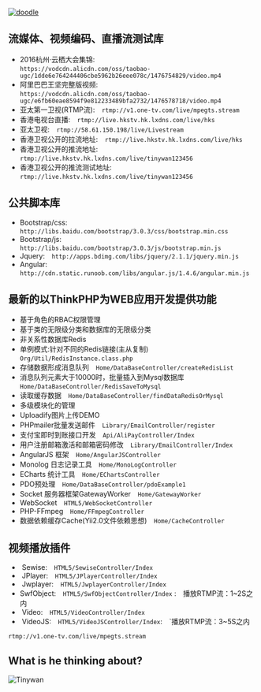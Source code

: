 [![doodle]][doodle-story]

[doodle]: https://www.google.com/logos/doodles/2016/googles-18th-birthday-5661535679545344-hp2x.gif "Google 18岁啦"
[doodle-story]: https://www.google.com.hk/search?q=Google

## 流媒体、视频编码、直播流测试库
*  2016杭州·云栖大会集锦:<br>
    `
    https://vodcdn.alicdn.com/oss/taobao-ugc/1dde6e764244406cbe5962b26eee078c/1476754829/video.mp4
    `
*  阿里巴巴王坚完整版视频:<br>
    `
    https://vodcdn.alicdn.com/oss/taobao-ugc/e6fb60eae8594f9e812233489bfa2732/1476578718/video.mp4
    `
*  亚太第一卫视(RTMP流):&emsp;`rtmp://v1.one-tv.com/live/mpegts.stream`
*  香港电视台直播:&emsp;`rtmp://live.hkstv.hk.lxdns.com/live/hks`
*  亚太卫视:&emsp;`rtmp://58.61.150.198/live/Livestream`
*  香港卫视公开的拉流地址:&emsp;`rtmp://live.hkstv.hk.lxdns.com/live/hks`
*  香港卫视公开的推流地址:&emsp;`rtmp://live.hkstv.hk.lxdns.com/live/tinywan123456`
*  香港卫视公开的推流测试地址:&emsp;`rtmp://live.hkstv.hk.lxdns.com/live/tinywan123456`

## 公共脚本库
*  Bootstrap/css:&emsp;`http://libs.baidu.com/bootstrap/3.0.3/css/bootstrap.min.css`
*  Bootstrap/js:&emsp;`http://libs.baidu.com/bootstrap/3.0.3/js/bootstrap.min.js`
*  Jquery:&emsp;`http://apps.bdimg.com/libs/jquery/2.1.1/jquery.min.js`
*  Angular:&emsp;`http://cdn.static.runoob.com/libs/angular.js/1.4.6/angular.min.js`

## 最新的以ThinkPHP为WEB应用开发提供功能

*  基于角色的RBAC权限管理
*  基于类的无限级分类和数据库的无限级分类
*  非关系性数据库Redis
*  单例模式:针对不同的Redis链接(主从复制)&emsp;`Org/Util/RedisInstance.class.php`
*  存储数据形成消息队列&emsp;`Home/DataBaseController/createRedisList`
*  消息队列元素大于10000时，批量插入到Mysql数据库&emsp;`Home/DataBaseController/RedisSaveToMysql` 
*  读取缓存数据&emsp;`Home/DataBaseController/findDataRedisOrMysql`
*  多级模块化的管理
*  Uploadify图片上传DEMO
*  PHPmailer批量发送邮件&emsp;`Library/EmailController/register`
*  支付宝即时到账接口开发&emsp;`Api/AliPayController/Index`
*  用户注册邮箱激活和邮箱密码修改&emsp;`Library/EmailController/Index`
*  AngularJS 框架&emsp;`Home/AngularJSController`
*  Monolog 日志记录工具&emsp;`Home/MonoLogController` 
*  ECharts 统计工具&emsp;`Home/EChartsController`
*  PDO预处理&emsp;`Home/DataBaseController/pdoExample1` 
*  Socket 服务器框架GatewayWorker&emsp;`Home/GatewayWorker` 
*  WebSocket&emsp;`HTML5/WebSocketController` 
*  PHP-FFmpeg&emsp;`Home/FFmpegController`  
*  数据依赖缓存Cache(Yii2.0文件依赖思想)&emsp;`Home/CacheController` 

## 视频播放插件
*  Sewise:&emsp;`HTML5/SewiseController/Index`<br>
*  JPlayer:&emsp;`HTML5/JPlayerController/Index`<br>
*  Jwplayer:&emsp;`HTML5/JwplayerController/Index`<br>
*  SwfObject:&emsp;`HTML5/SwfObjectController/Index` :&emsp;播放RTMP流：1~2S之内<br>
*  Video:&emsp;`HTML5/VideoController/Index`<br>
*  VideoJS:&emsp;`HTML5/VideoJSController/Index`:&emsp;`播放RTMP流：3~5S之内<br>
```
rtmp://v1.one-tv.com/live/mpegts.stream
```
## What is he thinking about?
![Tinywan](https://raw.githubusercontent.com/docker/dockercraft/master/docs/img/contribute.png)



